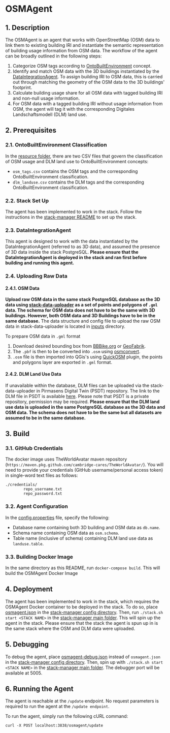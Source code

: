 # OSMAgent
## 1. Description
The OSMAgent is an agent that works with OpenStreetMap (OSM) data to link them to existing building IRI and instantiate the semantic representation of building usage information from OSM data.
The workflow of the agent can be broadly outlined in the following steps:
1) Categorize OSM tags according to [OntoBuiltEnvironment](https://github.com/cambridge-cares/TheWorldAvatar/tree/main/JPS_Ontology/ontology/ontobuiltenv) concept. 
2) Identify and match OSM data with the 3D buildings instantiated by the [DataIntegrationAgent](https://github.com/cambridge-cares/TheWorldAvatar/tree/dev-1524-integration-data-2/Agents/DataIntegrationAgent). To assign building IRI to OSM data, this is carried out through matching the geometry of the OSM data to the 3D buildings' footprint. 
3) Calculate building usage share for all OSM data with tagged building IRI and non-null usage information.
4) For OSM data with a tagged building IRI without usage information from OSM, the agent will tag it with the corresponding Digitales Landschaftsmodell (DLM) land use.  

## 2. Prerequisites
### 2.1. OntoBuiltEnvironment Classification
In the [resource folder](osmagent/src/main/resources/), there are two CSV files that govern the classification of OSM usage and DLM land use to OntoBuiltEnvironment concepts:
- `osm_tags.csv` contains the OSM tags and the corresponding OntoBuiltEnvironment classification.  
- `dlm_landuse.csv` contains the DLM tags and the corresponding OntoBuiltEnvironment classification.

### 2.2. Stack Set Up
The agent has been implemented to work in the stack. Follow the instructions in the [stack-manager README](https://github.com/cambridge-cares/TheWorldAvatar/blob/main/Deploy/stacks/dynamic/stack-manager/README.md) to set up the stack.

### 2.3. DataIntegrationAgent
This agent is designed to work with the data instantiated by the DataIntegrationAgent (referred to as 3D data), and assumed the presence of 3D data inside the stack PostgreSQL. 
**Please ensure that the DataIntegrationAgent is deployed in the stack and ran first before building and running this agent.**

### 2.4. Uploading Raw Data
#### 2.4.1. OSM Data
**Upload raw OSM data in the same stack PostgreSQL database as the 3D data using [stack-data-uploader] as a set of points and polygons of `.gml` data. The schema for OSM data does not have to be the same with 3D buildings. However, both OSM data and 3D Buildings have to be in the same database.**
The data structure and config file to upload the raw OSM data in stack-data-uploader is located in [inputs] directory. 

To prepare OSM data in `.gml` format
1) Download desired bounding box from [BBBike.org](https://extract.bbbike.org/) or [GeoFabrik](https://download.geofabrik.de/).
2) The `.pbf` is then to be converted into `.osm` using [osmconvert](https://wiki.openstreetmap.org/wiki/Osmconvert). 
3) `.osm` file is then imported into QGis's using [QuickOSM](https://plugins.qgis.org/plugins/QuickOSM/) plugin, the points and polygons layer are exported in `.gml` format.

#### 2.4.2. DLM Land Use Data
If unavailable within the database, DLM files can be uploaded via the stack-data-uploader in Pirmasens Digital Twin (PSDT) repository. 
The link to the DLM file in PSDT is available [here](https://github.com/cambridge-cares/pirmasens/tree/main/psdt/stack-data-uploader-inputs/data/dlm). 
Please note that PSDT is a private repository, permission may be required.
**Please ensure that the DLM land use data is uploaded in the same PostgreSQL database as the 3D data and OSM data. The schema does not have to be the same but all datasets are assumed to be in the same database.**

## 3. Build
### 3.1. GitHub Credentials
The docker image uses TheWorldAvatar maven repository (`https://maven.pkg.github.com/cambridge-cares/TheWorldAvatar/`).
You will need to provide your credentials (GitHub username/personal access token) in single-word text files as follows:
```
./credentials/
        repo_username.txt
        repo_password.txt
```

### 3.2. Agent Configuration
In the [config.properties](osmagent/src/main/resources/config.properties) file, specify the following:
- Database name containing both 3D building and OSM data as `db.name`.
- Schema name containing OSM data as `osm.schema`.
- Table name (inclusive of schema) containing DLM land use data as `landuse.table`.

### 3.3. Building Docker Image
In the same directory as this README, run `docker-compose build`. This will build the OSMAgent Docker Image

## 4. Deployment
The agent has been implemented to work in the stack, which requires the OSMAgent Docker container to be deployed in the stack. To do so, place [osmagent.json](stack-manager-input-config/osmagent.json) in the [stack-manager config directory](https://github.com/cambridge-cares/TheWorldAvatar/tree/main/Deploy/stacks/dynamic/stack-manager/inputs/config/services). 
Then, run `./stack.sh start <STACK NAME>` in the [stack-manager main folder](https://github.com/cambridge-cares/TheWorldAvatar/tree/main/Deploy/stacks/dynamic/stack-manager). This will spin up the agent in the stack.
Please ensure that the stack the agent is spun up in is the same stack where the OSM and DLM data were uploaded.

## 5. Debugging
To debug the agent, place [osmagent-debug.json](stack-manager-input-config/osmagent-debug.json) instead of `osmagent.json` in the [stack-manager config directory](https://github.com/cambridge-cares/TheWorldAvatar/tree/main/Deploy/stacks/dynamic/stack-manager/inputs/config/services). 
Then, spin up with `./stack.sh start <STACK NAME>` in the [stack-manager main folder](https://github.com/cambridge-cares/TheWorldAvatar/tree/main/Deploy/stacks/dynamic/stack-manager).
The debugger port will be available at 5005.

## 6. Running the Agent
The agent is reachable at the `/update` endpoint. No request parameters is required to run the agent at the `/update endpoint`.

To run the agent, simply run the following cURL command:
```
curl -X POST localhost:3838/osmagent/update
```

[stack-data-uploader]: https://github.com/cambridge-cares/TheWorldAvatar/tree/main/Deploy/stacks/dynamic/stack-data-uploader
[inputs]: inputs/